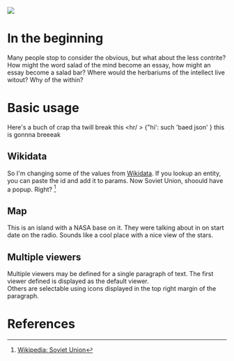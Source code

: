 <a href="https://juncture-digital.org"><img src="https://juncture-digital.org/images/ve-button.png"></a>

<param ve-config 
       title="An Esay on the Essay"
       author="Andy Janco"
       banner="https://iiif-cloud.princeton.edu/iiif/2/5e%2F23%2F0b%2F5e230b2cee4243809b22c96ee443d885%2Fintermediate_file/full/1200,1500/0/default.jpg" 
       layout="vertical">

<!-- Entities discussed throughout the essay are typically defined before the essay text and
     are thus available in all text.  Entity identifiers (QIDs) can be found in either
     Wikipedia or Wikidata (https://www.wikidata.org)> -->
<param ve-entity eid="Q15180"> <!-- Girl with a Pearl Earring painting -->
<param ve-entity eid="Q41264"> <!-- Johannes Vermeer -->
<param ve-entity eid="Q221092"> <!-- Mauritshuis -->
<param ve-entity eid="Q36600"> <!-- The Hague -->

# In the beginning

Many people stop to consider the obvious, but what about the less contrite? How might the word salad of the mind become an essay, how might an essay become a salad bar? Where would the herbariums of the intellect live witout? Why of the within? 
<param ve-image 
       manifest="https://figgy.princeton.edu/concern/scanned_resources/7e4de14b-7a29-4315-8f70-6209acf21638/manifest?manifest=https://figgy.princeton.edu/concern/scanned_resources/7e4de14b-7a29-4315-8f70-6209acf21638/manifest">

# Basic usage

Here's a buch of crap tha twill break this <hr/ > <element> {"hi': such 'baed json' } this is gonnna breeeak 
## Wikidata

So I'm changing some of the values from [Wikidata](https://www.wikidata.org/wiki/Wikidata:Main_Page). If you lookup an entity, you can paste the id and add it to params.  Now Soviet Union, shoould have a popup. Right? [^1]
<param ve-image 
       label="Girl with a Pearl Earring" 
       description="painting by Johannes Vermeer" 
       license="public domain" 
       url="https://static.parade.com/wp-content/uploads/2019/11/salad-bar-FTR.jpg">

## Map

This is an island with a NASA base on it.  They were talking about in on start date on the radio.  Sounds like a cool place with a nice view of the stars. 
<param ve-map center="Q46197" zoom="11" prefer-geojson>

## Multiple viewers

Multiple viewers may be defined for a single paragraph of text.  The first viewer defined is displayed as the default viewer.  
Others are selectable using icons displayed in the top right margin of the paragraph.
<param ve-image 
       manifest="https://iiif.juncture-digital.org/manifest/6dd738aed85597cac540ad31dd5818e86ef7f2918c7b43a9eb3123d5538e6e4c">
<param ve-map center="Q36600" zoom="11">

# References

[^1]: [Wikipedia: Soviet Union](https://en.wikipedia.org/wiki/Soviet_Union)
